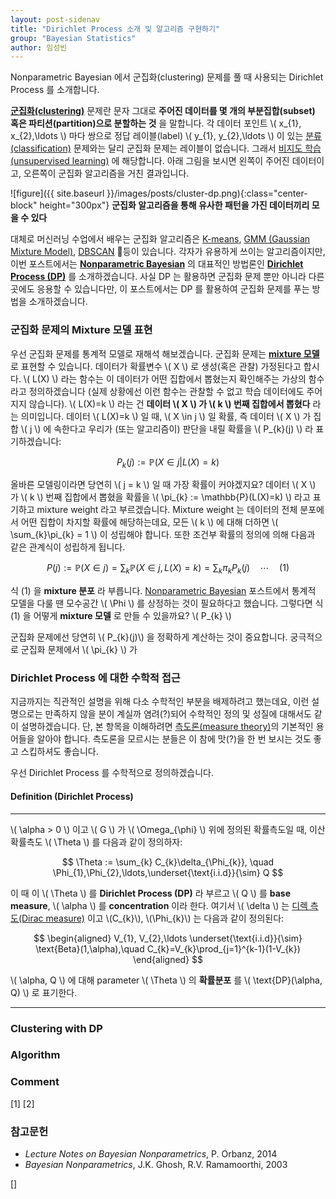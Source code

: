```yaml
---
layout: post-sidenav
title: "Dirichlet Process 소개 및 알고리즘 구현하기"
group: "Bayesian Statistics"
author: 임성빈
---
```


Nonparametric Bayesian 에서 군집화(clustering) 문제를 풀 때 사용되는 Dirichlet Process 를 소개합니다.

**[군집화(clustering)](https://en.wikipedia.org/wiki/Cluster_analysis)** 문제란 문자 그대로 **주어진 데이터를 몇 개의 부분집합(subset) 혹은 파티션(partition)으로 분할하는 것** 을 말합니다. 각 데이터 포인트 \\( x_{1}, x_{2},\ldots \\) 마다 쌍으로 정답 레이블(label) \\( y_{1}, y_{2},\ldots \\) 이 있는 [분류(classification)](https://en.wikipedia.org/wiki/Statistical_classification) 문제와는 달리 군집화 문제는 레이블이 없습니다. 그래서 [비지도 학습(unsupervised learning)](https://en.wikipedia.org/wiki/Unsupervised_learning) 에  해당합니다. 아래 그림을 보시면 왼쪽이 주어진 데이터이고, 오른쪽이 군집화 알고리즘을 거친 결과입니다.

![figure]({{ site.baseurl }}/images/posts/cluster-dp.png){:class="center-block" height="300px"}
**군집화 알고리즘을 통해 유사한 패턴을 가진 데이터끼리 모을 수 있다**


대체로 머신러닝 수업에서 배우는 군집화 알고리즘은 [K-means](https://en.wikipedia.org/wiki/K-means_clustering), [GMM (Gaussian Mixture Model)](https://en.wikipedia.org/wiki/Mixture_model#Gaussian_mixture_model), [DBSCAN](https://en.wikipedia.org/wiki/DBSCAN) 등이 있습니다. 각자가 유용하게 쓰이는 알고리즘이지만, 이번 포스트에서는 **[Nonparametric Bayesian](https://bayestour.github.io/blog/2019/07/04/npb)** 의 대표적인 방법론인 **[Dirichlet Process (DP)](https://en.wikipedia.org/wiki/Dirichlet_process)** 를 소개하겠습니다. 사실 DP 는 활용하면 군집화 문제 뿐만 아니라 다른 곳에도 응용할 수 있습니다만, 이 포스트에서는 DP 를 활용하여 군집화 문제를 푸는 방법을 소개하겠습니다.

### 군집화 문제의 Mixture 모델 표현

우선 군집화 문제를 통계적 모델로 재해석 해보겠습니다. 군집화 문제는 **[mixture 모델](https://en.wikipedia.org/wiki/Mixture_model)** 로 표현할 수 있습니다. 데이터가 확률변수 \\( X \\) 로 생성(혹은 관찰) 가정된다고 합시다. \\( L(X) \\) 라는 함수는 이 데이터가 어떤 집합에서 뽑혔는지 확인해주는 가상의 함수라고 정의하겠습니다 (실제 상황에선 이런 함수는 관찰할 수 없고 학습 데이터에도 주어지지 않습니다). \\( L(X)=k \\) 라는 건 **데이터 \\( X \\) 가 \\( k \\) 번째 집합에서 뽑혔다** 라는 의미입니다. 데이터 \\( L(X)=k \\) 일 때, \\( X \in j \\) 일 확률, 즉 데이터 \\( X \\) 가 집합 \\( j \\) 에 속한다고 우리가 (또는 알고리즘이) 판단을 내릴 확률을 \\( P_{k}(j) \\) 라 표기하겠습니다:

$$
P_{k}(j) := \mathbb{P}(X \in j | L(X)=k)
$$

올바른 모델링이라면 당연히 \\( j = k \\) 일 때 가장 확률이 커야겠지요? 데이터 \\( X \\) 가 \\( k \\) 번째 집합에서 뽑혔을 확률을 \\( \pi_{k} := \mathbb{P}(L(X)=k) \\) 라고 표기하고 mixture weight 라고 부르겠습니다. Mixture weight 는 데이터의 전체 분포에서 어떤 집합이 차지할 확률에 해당하는데요, 모든 \\( k \\) 에 대해 더하면 \\( \sum_{k}\pi_{k} = 1 \\) 이 성립해야 합니다. 또한 조건부 확률의 정의에 의해 다음과 같은 관계식이 성립하게 됩니다.

$$
P(j) := \mathbb{P}(X\in j) = \sum_{k}\mathbb{P}(X \in j , L(X)=k) = \sum_{k}\pi_{k}P_{k}(j)\quad \cdots\quad (1)
$$

식 (1) 을 **mixture 분포** 라 부릅니다. [Nonparametric Bayesian][] 포스트에서 통계적 모델을 다룰 땐 모수공간 \\( \Phi \\) 를 상정하는 것이 필요하다고 했습니다. 그렇다면 식 (1) 을 어떻게 **mixture 모델** 로 만들 수 있을까요? \\( P_{k} \\)



군집화 문제에선 당연히 \\( P_{k}(j)\\) 을 정확하게 계산하는 것이 중요합니다. 궁극적으로 군집화 문제에서 \\( \pi_{k} \\) 가






### Dirichlet Process 에 대한 수학적 접근

지금까지는 직관적인 설명을 위해 다소 수학적인 부분을 배제하려고 했는데요, 이런 설명으로는 만족하지 않을 분이 계실까 염려(?)되어 수학적인 정의 및 성질에 대해서도 같이 설명하겠습니다. 단, 본 항목을 이해하려면 [측도론(measure theory)](https://en.wikipedia.org/wiki/Measure_(mathematics))의 기본적인 용어들을 알아야 합니다. 측도론을 모르시는 분들은 이 참에 맛(?)을 한 번 보시는 것도 좋고 스킵하셔도 좋습니다.

우선 Dirichlet Process 를 수학적으로 정의하겠습니다.



#### Definition (Dirichlet Process)

---

\\( \alpha > 0 \\) 이고 \\( G \\) 가 \\( \Omega_{\phi} \\) 위에 정의된 확률측도일 때, 이산확률측도 \\( \Theta \\) 를 다음과 같이 정의하자:

$$
\Theta := \sum_{k} C_{k}\delta_{\Phi_{k}}, \quad \Phi_{1},\Phi_{2},\ldots,\underset{\text{i.i.d}}{\sim} Q
$$

이 때 이 \\( \Theta \\) 를 **Dirichlet Process (DP)** 라 부르고 \\( Q \\) 를 **base measure**, \\( \alpha \\) 를 **concentration** 이라 한다. 여기서 \\( \delta \\) 는 [디렉 측도(Dirac measure)](https://en.wikipedia.org/wiki/Dirac_measure) 이고 \\(C_{k}\\), \\(\Phi_{k}\\) 는 다음과 같이 정의된다:

$$
\begin{aligned}
V_{1}, V_{2},\ldots \underset{\text{i.i.d}}{\sim} \text{Beta}(1,\alpha),\quad C_{k}=V_{k}\prod_{j=1}^{k-1}(1-V_{k})
\end{aligned}
$$

\\( \alpha, Q \\) 에 대해 parameter \\( \Theta \\) 의 **확률분포** 를 \\( \text{DP}(\alpha, Q) \\) 로 표기한다.

---




### Clustering with DP

### Algorithm



### Comment
[1]
[2]

### 참고문헌

- *Lecture Notes on Bayesian Nonparametrics*, P. Orbanz, 2014
- *Bayesian Nonparametrics*, J.K. Ghosh, R.V. Ramamoorthi, 2003


[Nonparametric Bayesian]: https://bayestour.github.io/blog/2019/07/04/npb.html
[]
